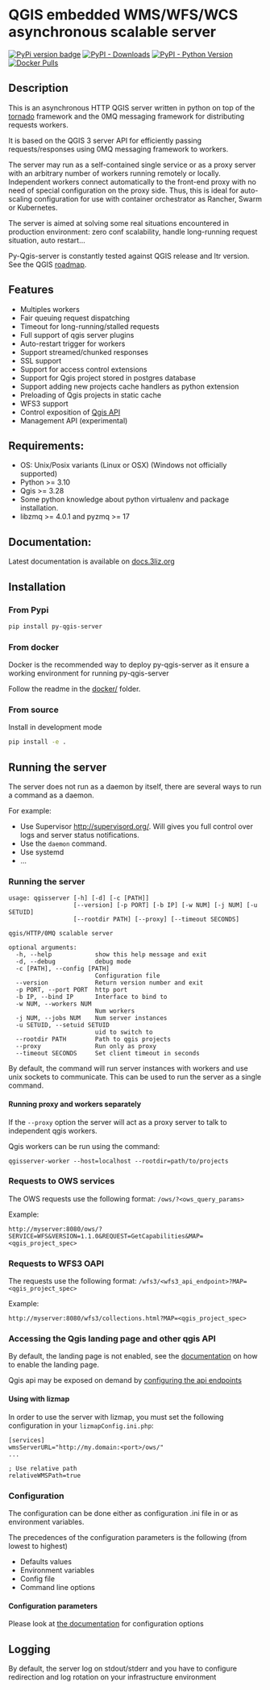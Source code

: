 # QGIS embedded WMS/WFS/WCS asynchronous scalable server

[![PyPi version badge](https://badgen.net/pypi/v/py-qgis-server)](https://pypi.org/project/py-qgis-server/)
[![PyPI - Downloads](https://img.shields.io/pypi/dm/py-qgis-server)](https://pypi.org/project/py-qgis-server/)
[![PyPI - Python Version](https://img.shields.io/pypi/pyversions/py-qgis-server)](https://pypi.org/project/py-qgis-server/)
[![Docker Pulls](https://img.shields.io/docker/pulls/3liz/qgis-map-server)](https://hub.docker.com/r/3liz/qgis-map-server/tags)

## Description

This is an asynchronous HTTP QGIS server written in python on top of the [tornado](http://www.tornadoweb.org/en/stable/) framework and the
0MQ messaging framework for distributing requests workers.

It is based on the QGIS 3 server API for efficiently passing requests/responses using 0MQ messaging framework to workers.

The server may run as a self-contained single service or as a proxy server with an arbitrary number of workers running
remotely or locally. Independent workers connect automatically to the front-end proxy with no need of special configuration
on the proxy side. Thus, this is ideal for auto-scaling configuration for use with container orchestrator as Rancher, Swarm or Kubernetes.

The server is aimed at solving some real situations encountered in production environment: zero conf scalability, handle long-running request situation, auto restart...

Py-Qgis-server is constantly tested against QGIS release and ltr version.
See the QGIS [roadmap](https://www.qgis.org/en/site/getinvolved/development/roadmap.html#release-schedule).

## Features

- Multiples workers
- Fair queuing request dispatching
- Timeout for long-running/stalled requests
- Full support of qgis server plugins
- Auto-restart trigger for workers
- Support streamed/chunked responses 
- SSL support
- Support for access control extensions
- Support for Qgis project stored in postgres database
- Support adding new projects cache handlers as python extension 
- Preloading of Qgis projects in static cache
- WFS3 support
- Control exposition of [Qgis API](https://docs.qgis.org/3.16/en/docs/pyqgis_developer_cookbook/server.html#custom-apis)
- Management API (experimental)

## Requirements:

- OS: Unix/Posix variants (Linux or OSX) (Windows not officially supported)
- Python >= 3.10
- Qgis >= 3.28
- Some python knowledge about python virtualenv and package installation.
- libzmq >= 4.0.1 and pyzmq >= 17

## Documentation:

Latest documentation is available on [docs.3liz.org](https://docs.3liz.org/py-qgis-server/)

## Installation

### From Pypi

```bash
pip install py-qgis-server
```

### From docker

Docker is the recommended way to deploy py-qgis-server as it ensure a working environment for
running py-qgis-server

Follow the readme in the [docker/](./docker) folder.

### From source 

Install in development mode
```bash
pip install -e .
```

## Running the server

The server does not run as a daemon by itself, there are several ways to run a command as a daemon.

For example:

* Use Supervisor http://supervisord.org/. Will gives you full control over logs and server status notifications.
* Use the `daemon` command.
* Use systemd
* ...


### Running the server

```
usage: qgisserver [-h] [-d] [-c [PATH]]
                  [--version] [-p PORT] [-b IP] [-w NUM] [-j NUM] [-u SETUID]
                  [--rootdir PATH] [--proxy] [--timeout SECONDS]

qgis/HTTP/0MQ scalable server

optional arguments:
  -h, --help            show this help message and exit
  -d, --debug           debug mode
  -c [PATH], --config [PATH]
                        Configuration file
  --version             Return version number and exit
  -p PORT, --port PORT  http port
  -b IP, --bind IP      Interface to bind to
  -w NUM, --workers NUM
                        Num workers
  -j NUM, --jobs NUM    Num server instances
  -u SETUID, --setuid SETUID
                        uid to switch to
  --rootdir PATH        Path to qgis projects
  --proxy               Run only as proxy
  --timeout SECONDS     Set client timeout in seconds
```

By default, the command will run server instances with workers and use unix sockets to communicate. This can 
be used to run the server as a single command.

#### Running proxy and workers separately

If the `--proxy` option the server will act as a proxy server to talk to independent qgis workers. 

Qgis workers can be run using the command:

```
qgisserver-worker --host=localhost --rootdir=path/to/projects
```


### Requests to OWS services

The OWS requests use the following format:  `/ows/?<ows_query_params>`

Example:

```
http://myserver:8080/ows/?SERVICE=WFS&VERSION=1.1.0&REQUEST=GetCapabilities&MAP=<qgis_project_spec>
```

### Requests to WFS3 OAPI

The requests use the following format:  `/wfs3/<wfs3_api_endpoint>?MAP=<qgis_project_spec>`

Example:

```
http://myserver:8080/wfs3/collections.html?MAP=<qgis_project_spec>
```

### Accessing the Qgis landing page and other qgis API

By default, the landing page is not enabled, see the
[documentation](https://docs.3liz.org/py-qgis-server/configuration.html#api-enabled-landing-page) on how to enable the landing page.

Qgis api may be exposed on demand by [configuring the api endpoints](https://docs.3liz.org/py-qgis-server/qgisapi.html)


#### Using with lizmap

In order to use the server with lizmap, you must set the following configuration
in your `lizmapConfig.ini.php`:

```
[services]
wmsServerURL="http://my.domain:<port>/ows/"
...

; Use relative path
relativeWMSPath=true
```

### Configuration

The configuration can be done either as configuration .ini file in or as environment variables.

The precedences of the configuration parameters is the following (from lowest to highest)

- Defaults values
- Environment variables
- Config file
- Command line options

#### Configuration parameters

Please look at [the documentation](https://docs.3liz.org/py-qgis-server/index.html) for configuration options

## Logging

By default, the server log on stdout/stderr and you have to configure redirection and log rotation 
on your infrastructure environment
